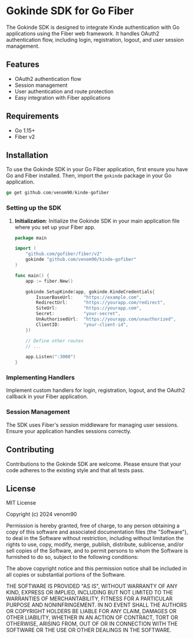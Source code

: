 # Gokinde SDK for Go Fiber

The Gokinde SDK is designed to integrate Kinde authentication with Go applications using the Fiber web framework. It handles OAuth2 authentication flow, including login, registration, logout, and user session management.

## Features

- OAuth2 authentication flow
- Session management
- User authentication and route protection
- Easy integration with Fiber applications

## Requirements

- Go 1.15+
- Fiber v2

## Installation

To use the Gokinde SDK in your Go Fiber application, first ensure you have Go and Fiber installed. Then, import the `gokinde` package in your Go application.

```go
go get github.com/venom90/kinde-gofiber
```

### Setting up the SDK

1. **Initialization**: Initialize the Gokinde SDK in your main application file where you set up your Fiber app.

   ```go
   package main

   import (
       "github.com/gofiber/fiber/v2"
       gokinde "github.com/venom90/kinde-gofiber"
   )

   func main() {
       app := fiber.New()

       gokinde.SetupKinde(app, gokinde.KindeCredentials{
           IssuerBaseUrl:    "https://example.com",
           RedirectUrl:      "https://yourapp.com/redirect",
           SiteUrl:          "https://yourapp.com",
           Secret:           "your-secret",
           UnAuthorisedUrl:  "https://yourapp.com/unauthorized",
           ClientID:         "your-client-id",
       })

       // Define other routes
       // ...

       app.Listen(":3000")
   }
   ```

### Implementing Handlers

Implement custom handlers for login, registration, logout, and the OAuth2 callback in your Fiber application.

### Session Management

The SDK uses Fiber's session middleware for managing user sessions. Ensure your application handles sessions correctly.

## Contributing

Contributions to the Gokinde SDK are welcome. Please ensure that your code adheres to the existing style and that all tests pass.

## License

MIT License

Copyright (c) 2024 venom90

Permission is hereby granted, free of charge, to any person obtaining a copy
of this software and associated documentation files (the "Software"), to deal
in the Software without restriction, including without limitation the rights
to use, copy, modify, merge, publish, distribute, sublicense, and/or sell
copies of the Software, and to permit persons to whom the Software is
furnished to do so, subject to the following conditions:

The above copyright notice and this permission notice shall be included in all
copies or substantial portions of the Software.

THE SOFTWARE IS PROVIDED "AS IS", WITHOUT WARRANTY OF ANY KIND, EXPRESS OR
IMPLIED, INCLUDING BUT NOT LIMITED TO THE WARRANTIES OF MERCHANTABILITY,
FITNESS FOR A PARTICULAR PURPOSE AND NONINFRINGEMENT. IN NO EVENT SHALL THE
AUTHORS OR COPYRIGHT HOLDERS BE LIABLE FOR ANY CLAIM, DAMAGES OR OTHER
LIABILITY, WHETHER IN AN ACTION OF CONTRACT, TORT OR OTHERWISE, ARISING FROM,
OUT OF OR IN CONNECTION WITH THE SOFTWARE OR THE USE OR OTHER DEALINGS IN THE
SOFTWARE.
